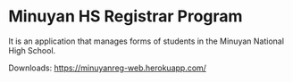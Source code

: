 # Minuyan HS Registrar Program
It is an application that manages forms of students in the Minuyan National High School.

Downloads: https://minuyanreg-web.herokuapp.com/
